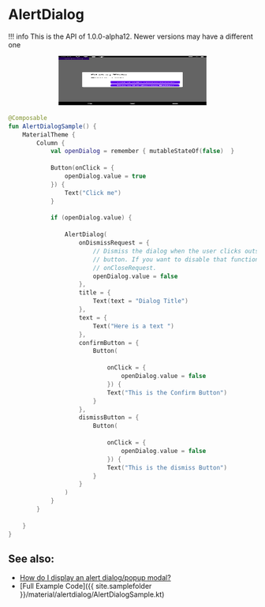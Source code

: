 # AlertDialog

!!! info
    This is the API of 1.0.0-alpha12. Newer versions may have a different one

<p align="center">
  <img src ="../../images/material/alertdialog/AlertDialogSample.png"  height=100 width=300/>
</p>

```kotlin
@Composable
fun AlertDialogSample() {
    MaterialTheme {
        Column {
            val openDialog = remember { mutableStateOf(false)  }

            Button(onClick = {
                openDialog.value = true
            }) {
                Text("Click me")
            }

            if (openDialog.value) {

                AlertDialog(
                    onDismissRequest = {
                        // Dismiss the dialog when the user clicks outside the dialog or on the back
                        // button. If you want to disable that functionality, simply use an empty
                        // onCloseRequest.
                        openDialog.value = false
                    },
                    title = {
                        Text(text = "Dialog Title")
                    },
                    text = {
                        Text("Here is a text ")
                    },
                    confirmButton = {
                        Button(

                            onClick = {
                                openDialog.value = false
                            }) {
                            Text("This is the Confirm Button")
                        }
                    },
                    dismissButton = {
                        Button(

                            onClick = {
                                openDialog.value = false
                            }) {
                            Text("This is the dismiss Button")
                        }
                    }
                )
            }
        }

    }
}
```

## See also:
* [How do I display an alert dialog/popup modal?](https://github.com/vinaygaba/Learn-Jetpack-Compose-By-Example/blob/master/app/src/main/java/com/example/jetpackcompose/material/AlertDialogActivity.kt)
* [Full Example Code]({{ site.samplefolder }}/material/alertdialog/AlertDialogSample.kt)
